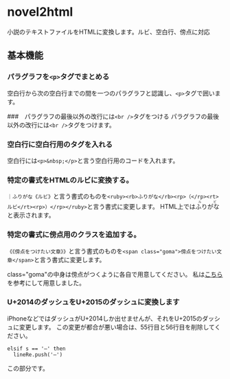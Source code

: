 # novel2html
小説のテキストファイルをHTMLに変換します。ルビ、空白行、傍点に対応

## 基本機能

### パラグラフを```<p>```タグでまとめる
空白行から次の空白行までの間を一つのパラグラフと認識し、```<p>```タグで囲います。

###　パラグラフの最後以外の改行には```<br />```タグをつける
パラグラフの最後以外の改行には```<br />```タグをつけます。

### 空白行に空白行用のタグを入れる
空白行には```<p>&nbsp;</p>```と言う空白行用のコードを入れます。

### 特定の書式をHTMLのルビに変換する。
```｜ふりがな《ルビ》```と言う書式のものを```<ruby><rb>ふりがな</rb><rp>（</rp><rt>ルビ</rt><rp>）</rp></ruby>```と言う書式に変更します。
HTML上では<ruby><rb>ふりがな</rb><rp>（</rp><rt>ルビ</rt><rp>）</rp></ruby>と表示されます。

### 特定の書式に傍点用のクラスを追加する。
```《《傍点をつけたい文章》》```と言う書式のものを```<span class="goma">傍点をつけたい文章</span>```と言う書式に変更します。

class="goma"の中身は傍点がつくように各自で用意してください。
私は[こちら](https://github.com/takamin/bauten)を参考にして用意しました。

### U+2014のダッシュをU+2015のダッシュに変換します
iPhoneなどではダッシュがU+2014しか出せませんが、それをU+2015のダッシュに変更します。
この変更が都合が悪い場合は、55行目と56行目を削除してください。
```
elsif s == '—' then
  lineRe.push('―')
```
この部分です。
